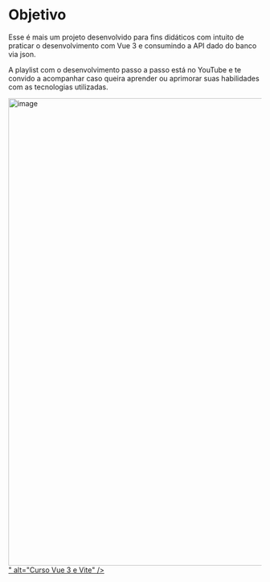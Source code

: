 
# Objetivo

Esse é mais um projeto desenvolvido para fins didáticos com intuito de praticar o desenvolvimento com Vue 3 e consumindo a API dado do banco via json.

A playlist com o desenvolvimento passo a passo está no YouTube e te convido a acompanhar caso queira aprender ou aprimorar suas habilidades com as tecnologias utilizadas.

<a href="https://www.youtube.com/watch?v=wsAQQioPIJs&list=PLnDvRpP8BnezDglaAvtWgQXzsOmXUuRHL&index=1" target="_blank">
  <img src="<img width="1918" height="929" alt="image" src="https://github.com/user-attachments/assets/7c080fd3-d245-4357-be0f-21457400bdca" />
" alt="Curso Vue 3 e Vite" />
</a>

